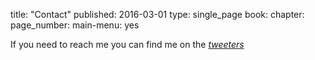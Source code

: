 title: "Contact"
published: 2016-03-01
type: single_page
book:
chapter:
page_number:
main-menu: yes

If you need to reach me you can find me on the <a href="chipperdoodles.twitter.com">*tweeters*</a>
